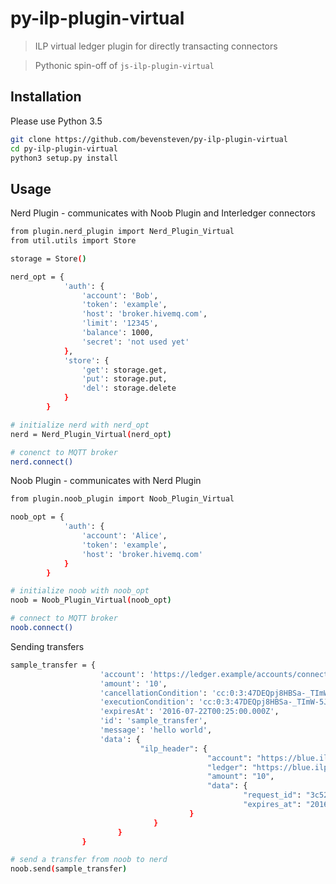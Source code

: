 # py-ilp-plugin-virtual

> ILP virtual ledger plugin for directly transacting connectors 

> Pythonic spin-off of ```js-ilp-plugin-virtual```

## Installation 

Please use Python 3.5

```sh
git clone https://github.com/bevensteven/py-ilp-plugin-virtual
cd py-ilp-plugin-virtual
python3 setup.py install 
```

## Usage 
Nerd Plugin - communicates with Noob Plugin and Interledger connectors
```sh
from plugin.nerd_plugin import Nerd_Plugin_Virtual
from util.utils import Store 

storage = Store()

nerd_opt = {
			'auth': {
				'account': 'Bob',
				'token': 'example',
				'host': 'broker.hivemq.com',
				'limit': '12345',
				'balance': 1000,
				'secret': 'not used yet'
			},
			'store': {
				'get': storage.get,
				'put': storage.put,
				'del': storage.delete
			}
		}

# initialize nerd with nerd_opt 
nerd = Nerd_Plugin_Virtual(nerd_opt)

# conenct to MQTT broker 
nerd.connect()
```

Noob Plugin - communicates with Nerd Plugin 
```sh
from plugin.noob_plugin import Noob_Plugin_Virtual

noob_opt = {
			'auth': {
				'account': 'Alice',
				'token': 'example',
				'host': 'broker.hivemq.com'
			}
		}

# initialize noob with noob_opt
noob = Noob_Plugin_Virtual(noob_opt)

# connect to MQTT broker
noob.connect()
```

Sending transfers
```sh
sample_transfer = { 
					'account': 'https://ledger.example/accounts/connector',
                    'amount': '10',
                    'cancellationCondition': 'cc:0:3:47DEQpj8HBSa-_TImW-5JCeuQeRkm5NMpJWZG3hSuFU:0',
                    'executionCondition': 'cc:0:3:47DEQpj8HBSa-_TImW-5JCeuQeRkm5NMpJWZG3hSuFU:0',
                    'expiresAt': '2016-07-22T00:25:00.000Z',
                    'id': 'sample_transfer',
                    'message': 'hello world',
                    'data': { 
                    		 "ilp_header": { 
	                    		 			"account": "https://blue.ilpdemo.org/ledger/accounts/bob",
			                              	"ledger": "https://blue.ilpdemo.org/ledger",
			                              	"amount": "10",
			                              	"data": { 
			                              			"request_id": "3c5286eb-cc8a-4741-8581-714f3ab1370e",
	                            					"expires_at": "2016-07-22T13:03:51.578Z"
                   						}
                    	 		}
              			}	
				}

# send a transfer from noob to nerd
noob.send(sample_transfer)
```